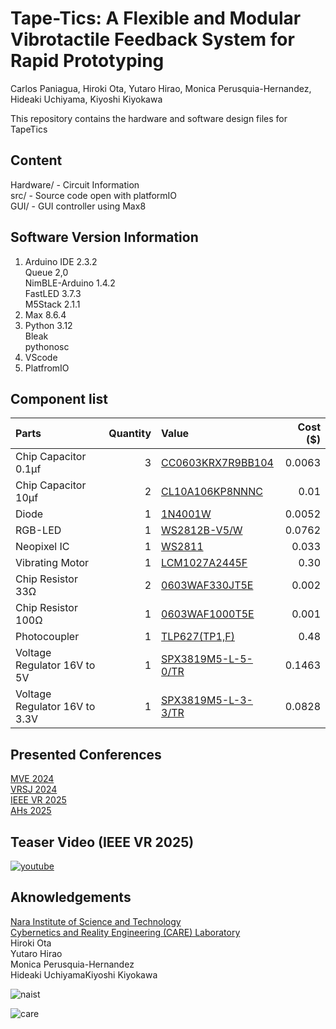 # Tape-Tics: A Flexible and Modular Vibrotactile Feedback System for Rapid Prototyping
Carlos Paniagua, Hiroki Ota, Yutaro Hirao, Monica Perusquia-Hernandez, Hideaki Uchiyama, Kiyoshi Kiyokawa

This repository contains the hardware and software design files for TapeTics

## Content
Hardware/ -  Circuit Information \
src/ - Source code open with platformIO \
GUI/ - GUI controller using Max8 


## Software Version Information
1. Arduino IDE 2.3.2\
   Queue 2,0\
   NimBLE-Arduino 1.4.2\
   FastLED 3.7.3\
   M5Stack 2.1.1
2. Max 8.6.4
3. Python 3.12\
   Bleak \
   pythonosc
4. VScode
5. PlatfromIO

## Component list

| Parts                         |   Quantity | Value              |   Cost  ($) |
|:------------------------------|-----------:|:-------------------|-----------------:|
| Chip Capacitor 0.1μf |3 | [CC0603KRX7R9BB104](https://jlcpcb.com/partdetail/Yageo-CC0603KRX7R9BB104/C14663)  |0.0063|
| Chip Capacitor 10μf|2 | [CL10A106KP8NNNC](https://jlcpcb.com/partdetail/20411-CL10A106KP8NNNC/C19702) |0.01|
| Diode|1 | [1N4001W](https://jlcpcb.com/partdetail/Yongyutai-1N4001W/C2944152)|0.0052|
| RGB-LED  |  1 | [WS2812B-V5/W](https://jlcpcb.com/partdetail/Worldsemi-WS2812B_V5W/C2874885)       |0.0762|
| Neopixel IC| 1 | [WS2811](https://jlcpcb.com/partdetail/Worldsemi-WS2811/C114581)             |0.033|
| Vibrating Motor|1 | [LCM1027A2445F](https://jlcpcb.com/partdetail/Leader-LCM1027A2445F/C2759984)      |0.30|
| Chip Resistor 33Ω| 2 | [0603WAF330JT5E](https://jlcpcb.com/partdetail/23867-0603WAF330JT5E/C23140)     |0.002|
| Chip Resistor 100Ω |  1 | [0603WAF1000T5E](https://jlcpcb.com/partdetail/23502-0603WAF1000T5E/C22775)    |0.001 |
| Photocoupler |1 | [TLP627(TP1,F)](https://jlcpcb.com/partdetail/Toshiba-TLP627_TP1_F/C30336)      | 0.48 |
| Voltage Regulator 16V to 5V| 1 | [SPX3819M5-L-5-0/TR](https://jlcpcb.com/partdetail/MaxLinear-SPX3819M5_L_5_0TR/C13417) |0.1463|
| Voltage Regulator 16V to 3.3V  |1 | [SPX3819M5-L-3-3/TR](https://jlcpcb.com/partdetail/Maxlinear-SPX3819M5_L_3_3TR/C9055) |0.0828|

## Presented Conferences
[MVE 2024](https://ken.ieice.org/ken/paper/20240315DcCd/)\
[VRSJ 2024](https://conference.vrsj.org/ac2024/program/doc/1G-23.pdf)\
[IEEE VR 2025](https://ieeevr.org/2025/program/posters/#:~:text=A%20Flexible%20Vibrotactile%20Feedback%20System%20for%20Rapid%20Prototyping%20(Booth%20ID%3A%201209))\
[AHs 2025](https://augmented-humans.org/program/)

## Teaser Video (IEEE VR 2025)
[![youtube](https://github.com/user-attachments/assets/bf658b99-a638-4da6-b866-b7f51b7b6f2f)](https://youtu.be/rIjlwakAgLE)

## Aknowledgements
[Nara Institute of Science and Technology](https://www.naist.jp/en/)\
[Cybernetics and Reality Engineering (CARE) Laboratory](https://carelab.info/en/)\
Hiroki Ota\
Yutaro Hirao\
Monica Perusquia-Hernandez\
Hideaki UchiyamaKiyoshi Kiyokawa

![naist](https://github.com/user-attachments/assets/1c614394-9340-42a9-978d-b55780554d51)

![care](https://github.com/user-attachments/assets/809d1bfd-1610-4b89-982b-928aca172cf9)
